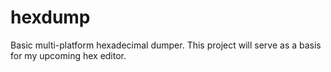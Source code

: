 # hexdump
Basic multi-platform hexadecimal dumper.
This project will serve as a basis for my upcoming hex editor.
